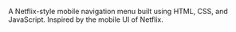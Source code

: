 A Netflix-style mobile navigation menu built using HTML, CSS, and JavaScript. Inspired by the mobile UI of Netflix.
